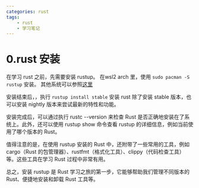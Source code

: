 ```yaml
---
categories: rust
tags:
    - rust
    - 学习笔记
---
```


# 0.rust 安装

在学习 rust 之前，先需要安装 rustup。
在wsl2 arch 里，使用 `sudo pacman -S rustup` 安装。
其他系统可以参照[这里](https://www.rust-lang.org/tools/install)

安装结束后，，执行 `rustup install stable` 安装 rust 除了安装 stable 版本，也可以安装 nightly 版本来尝试最新的特性和功能。

安装完成后，可以通过执行 rustc --version 来检查 Rust 是否正确地安装在了系统上。此外，还可以使用 rustup show 命令查看 rustup 的详细信息，例如当前使用了哪个版本的 Rust。

值得注意的是，在使用 rustup 安装的 Rust 中，还附带了一些常用的工具，例如 cargo（Rust 的包管理器）、rustfmt（格式化工具）、clippy（代码检查工具）等。这些工具在学习 Rust 过程中非常有用。

总之，安装 rustup 是 Rust 学习之旅的第一步，它能够帮助我们管理不同版本的 Rust、便捷地安装和卸载 Rust 工具等。